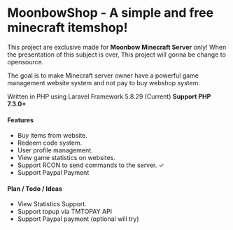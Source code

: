 <h1>MoonbowShop - A simple and free minecraft itemshop!</h1>
<p>
    This project are exclusive made for <b>Moonbow Minecraft Server</b> only! 
    When the presentation of this subject is over, This project will gonna be change to opensource.
</p>
<p>
    The goal is to make Minecraft server owner have a powerful game management website system and not pay to buy webshop system.
</p>
<p>
    Written in PHP using Laravel Framework 5.8.29 (Current)
    <b>Support PHP 7.3.0+</b>
</p>

<h4>Features</h4>
<p>
    <ul>
        <li>Buy items from website.</li>
        <li>Redeem code system.</li>
        <li>User profile management.</li>
        <li>View game statistics on websites.</li>
        <li>Support RCON to send commands to the server. ✓</li>
        <li>Support Paypal Payment</li>
    </ul>
</p>

<h4>Plan / Todo / Ideas</h4>
<p>
    <ul>
        <li>View Statistics Support.</li>
        <li>Support topup via TMTOPAY API</li>
        <li>Support Paypal payment (optional will try)</li>
    </ul>
</p>
